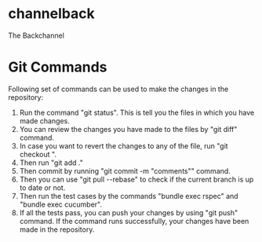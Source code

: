 channelback
===========

The Backchannel

Git Commands
============
Following set of commands can be used to make the changes in the repository:
1. Run the command "git status". This is tell you the files in which you have made changes.
2. You can review the changes you have made to the files by "git diff" command.
3. In case you want to revert the changes to any of the file, run "git checkout <filename>".
4. Then run "git add ."
5. Then commit by running "git commit -m "comments"" command.
6. Then you can use "git pull --rebase" to check if the current branch is up to date or not.
7. Then run the test cases by the commands "bundle exec rspec" and "bundle exec cucumber".
8. If all the tests pass, you can push your changes by using "git push" command. If the command runs successfully,
   your changes have been made in the repository.

